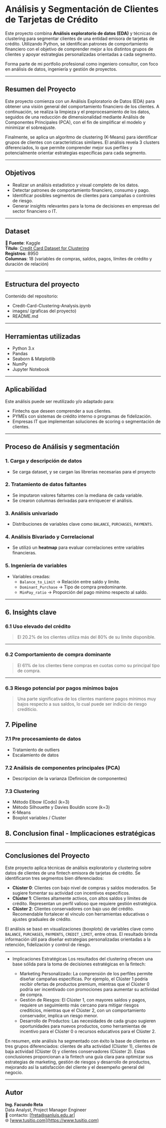 # Análisis y Segmentación de Clientes de Tarjetas de Crédito

Este proyecto combina **Análisis exploratorio de datos (EDA)** y técnicas de clustering para segmentar clientes de una entidad emisora de tarjetas de crédito. Utilizando Python, se identifican patrones de comportamiento financiero con el objetivo de comprender mejor a los distintos grupos de clientes y apoyar estrategias personalizadas orientadas a cada segmento.

Forma parte de mi portfolio profesional como ingeniero consultor, con foco en análisis de datos, ingeniería y gestión de proyectos.

 ---
## Resumen del Proyecto

Este proyecto comienza con un Análisis Exploratorio de Datos (EDA) para obtener una visión general del comportamiento financiero de los clientes. A continuación, se realiza la limpieza y el preprocesamiento de los datos, seguidos de una reducción de dimensionalidad mediante Análisis de Componentes Principales (PCA), con el fin de simplificar el modelo y minimizar el sobreajuste.

Finalmente, se aplica un algoritmo de clustering (K-Means) para identificar grupos de clientes con características similares. El análisis revela 3 clusters diferenciados, lo que permite comprender mejor sus perfiles y potencialmente orientar estrategias específicas para cada segmento.

---

## Objetivos

- Realizar un análisis estadístico y visual completo de los datos.
- Detectar patrones de comportamiento financiero, consumo y pago.
- Identificar posibles segmentos de clientes para campañas o controles de riesgo.
- Generar insights relevantes para la toma de decisiones en empresas del sector financiero o IT.

---

## Dataset

**🔗 Fuente**: Kaggle  
**Título**: [Credit Card Dataset for Clustering](https://www.kaggle.com/datasets/arjunbhasin2013/ccdata)  
**Registros**: 8950  
**Columnas**: 18 (variables de compras, saldos, pagos, límites de crédito y duración de relación)

---

## Estructura del proyecto
Contenido del repositorio:

- Credit-Card-Clustering-Analysis.ipynb
- images/ (graficas del proyecto)
- README.md

---

## Herramientas utilizadas

- Python 3.x
- Pandas
- Seaborn & Matplotlib
- NumPy
- Jupyter Notebook

---

## Aplicabilidad

Este análisis puede ser reutilizado y/o adaptado para:

- Fintechs que deseen comprender a sus clientes.
- PYMEs con sistemas de crédito interno o programas de fidelización.
- Empresas IT que implementan soluciones de scoring o segmentación de clientes.
---

## Proceso de Análisis y segmentación

### 1. Carga y descripción de datos  
- Se carga dataset, y se cargan las librerias necesarias para el proyecto

### 2. Tratamiento de datos faltantes
- Se imputaron valores faltantes con la mediana de cada variable.
- Se crearon columnas derivadas para enriquecer el análisis.

### 3. Análisis univariado  
- Distribuciones de variables clave como `BALANCE`, `PURCHASES`, `PAYMENTS`.

### 4. Análisis Bivariado y Correlacional  
- Se utilizó un **heatmap** para evaluar correlaciones entre variables financieras.

### 5. Ingenieria de variables 
- Variables creadas:  
  - `Balance_to_Limit` → Relación entre saldo y límite.
  - `Dominant_Purchase` → Tipo de compra predominante.
  - `MinPay_ratio` → Proporción del pago mínimo respecto al saldo.

---

## 6. Insights clave

  ### 6.1 Uso elevado del crédito
  > El 20.2% de los clientes utiliza más del 80% de su límite disponible.
---
  ### 6.2 Comportamiento de compra dominante
  > El 61% de los clientes tiene compras en cuotas como su principal tipo de compra.
---
  ### 6.3 Riesgo potencial por pagos mínimos bajos
  > Una parte significativa de los clientes mantiene pagos mínimos muy bajos respecto a sus saldos, lo cual puede ser indicio de riesgo crediticio.

## 7. Pipeline
  ### 7.1 Pre procesamiento de datos
  - Tratamiento de outliers
  - Escalamiento de datos
  ### 7.2 Análisis de componentes principales (PCA)
  - Descripcion de la varianza (Definicion de componentes)
  ### 7.3 Clustering
  - Método Elbow (Codo) (k=3)
  - Método Silhouette y Davies Bouldin score (k=3)
  - K-Means
  - Boxplot variables / Cluster

## 8. Conclusion final - Implicaciones estratégicas

---

## Conclusiones del Proyecto

Este proyecto aplica técnicas de análisis exploratorio y clustering sobre datos de clientes de una fintech emisora de tarjetas de crédito. Se identificaron tres segmentos bien diferenciados:

- **Clúster 0**: Clientes con bajo nivel de compras y saldos moderados. Se sugiere fomentar su actividad con incentivos específicos.
- **Clúster 1**: Clientes altamente activos, con altos saldos y límites de crédito. Representan un perfil valioso que requiere gestión estratégica.
- **Clúster 2**: Clientes conservadores con bajo uso del crédito. Recomendable fortalecer el vínculo con herramientas educativas o ajustes graduales de crédito.

El análisis se basó en visualizaciones (*boxplots*) de variables clave como `BALANCE`, `PURCHASES`, `PAYMENTS`, `CREDIT_LIMIT`, entre otras. El resultado brinda información útil para diseñar estrategias personalizadas orientadas a la retención, fidelización y control de riesgo.

---
- Implicaciones Estratégicas
Los resultados del clustering ofrecen una base sólida para la toma de decisiones estratégicas en la fintech:

  - Marketing Personalizado: La comprensión de los perfiles permite diseñar campañas específicas. Por ejemplo, el Clúster 1 podría recibir ofertas de productos premium, mientras que el Clúster 0 podría ser incentivado con promociones para aumentar su actividad de compra.
  - Gestión de Riesgos: El Clúster 1, con mayores saldos y pagos, requiere un seguimiento más cercano para mitigar riesgos crediticios, mientras que el Clúster 2, con un comportamiento conservador, implica un riesgo menor.
  - Desarrollo de Productos: Las necesidades de cada grupo sugieren oportunidades para nuevos productos, como herramientas de incentivo para el Clúster 0 o recursos educativos para el Clúster 2.

En resumen, este análisis ha segmentado con éxito la base de clientes en tres grupos diferenciados: clientes de alta actividad (Clúster 1), clientes de baja actividad (Clúster 0) y clientes conservadores (Clúster 2). Estas conclusiones proporcionan a la fintech una guía clara para optimizar sus estrategias de marketing, gestión de riesgos y desarrollo de productos, mejorando así la satisfacción del cliente y el desempeño general del negocio.

---
## Autor

**Ing. Facundo Reta**  
Data Analyst, Project Manager Engineer  
📧 contacto: [freta@sanluis.edu.ar]  
🌐 [www.tusitio.com](https://www.tusitio.com)